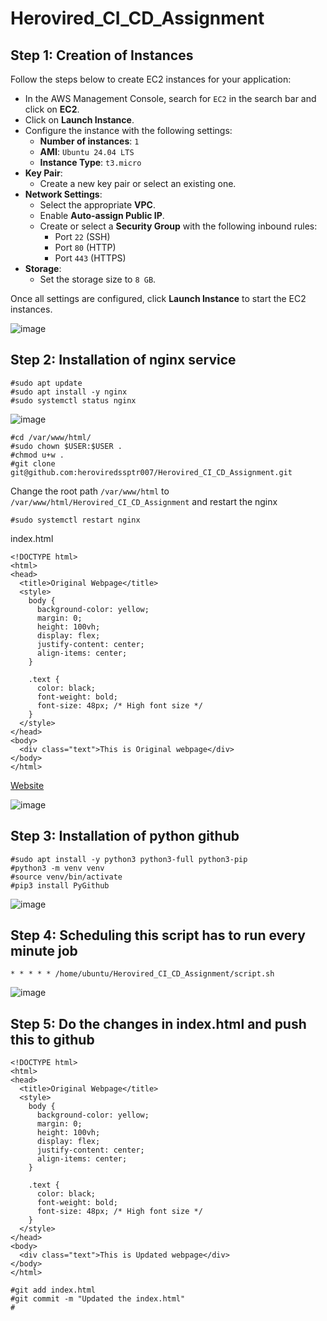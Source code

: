 # Herovired_CI_CD_Assignment

## Step 1: Creation of Instances

Follow the steps below to create EC2 instances for your application:

- In the AWS Management Console, search for `EC2` in the search bar and click on **EC2**.
- Click on **Launch Instance**.
- Configure the instance with the following settings:
  - **Number of instances**: `1`
  - **AMI**: `Ubuntu 24.04 LTS`
  - **Instance Type**: `t3.micro`
- **Key Pair**:
  - Create a new key pair or select an existing one.
- **Network Settings**:
  - Select the appropriate **VPC**.
  - Enable **Auto-assign Public IP**.
  - Create or select a **Security Group** with the following inbound rules:
    - Port `22` (SSH)
    - Port `80` (HTTP)
    - Port `443` (HTTPS)
- **Storage**:
  - Set the storage size to `8 GB`.

Once all settings are configured, click **Launch Instance** to start the EC2 instances.

![image](https://github.com/user-attachments/assets/a9704bbf-dd14-4e72-ad4d-7f12c7558a61)

## Step 2: Installation of nginx service
```
#sudo apt update
#sudo apt install -y nginx
#sudo systemctl status nginx
```
![image](https://github.com/user-attachments/assets/7beaf86a-9631-4138-964d-1c7f80518d49)

```
#cd /var/www/html/
#sudo chown $USER:$USER .
#chmod u+w .
#git clone git@github.com:heroviredssptr007/Herovired_CI_CD_Assignment.git
```
Change the root path `/var/www/html` to `/var/www/html/Herovired_CI_CD_Assignment` and restart the nginx

```
#sudo systemctl restart nginx
```
index.html
```
<!DOCTYPE html>
<html>
<head>
  <title>Original Webpage</title>
  <style>
    body {
      background-color: yellow;
      margin: 0;
      height: 100vh;
      display: flex;
      justify-content: center;
      align-items: center;
    }

    .text {
      color: black;
      font-weight: bold;
      font-size: 48px; /* High font size */
    }
  </style>
</head>
<body>
  <div class="text">This is Original webpage</div>
</body>
</html>
```

[Website](http://100.25.143.57/)

![image](https://github.com/user-attachments/assets/7be504dc-44fe-4d60-9ed4-5e5200ac5ca9)


## Step 3: Installation of python github
```
#sudo apt install -y python3 python3-full python3-pip
#python3 -m venv venv
#source venv/bin/activate
#pip3 install PyGithub
```
![image](https://github.com/user-attachments/assets/fb11bfdf-4991-4ba2-b840-014e907cc0e6)

## Step 4: Scheduling this script has to run every minute job
```
* * * * * /home/ubuntu/Herovired_CI_CD_Assignment/script.sh
```

![image](https://github.com/user-attachments/assets/bb3275cc-e5bd-4f67-9fbb-b1b46c9a31c9)

## Step 5: Do the changes in index.html and push this to github
```
<!DOCTYPE html>
<html>
<head>
  <title>Original Webpage</title>
  <style>
    body {
      background-color: yellow;
      margin: 0;
      height: 100vh;
      display: flex;
      justify-content: center;
      align-items: center;
    }

    .text {
      color: black;
      font-weight: bold;
      font-size: 48px; /* High font size */
    }
  </style>
</head>
<body>
  <div class="text">This is Updated webpage</div>
</body>
</html>
```

```
#git add index.html
#git commit -m "Updated the index.html"
#
```












